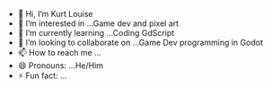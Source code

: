 - 👋 Hi, I’m Kurt Louise
- 👀 I’m interested in ...Game dev and pixel art
- 🌱 I’m currently learning ...Coding GdScript
- 💞️ I’m looking to collaborate on ...Game Dev programming in Godot
- 📫 How to reach me ...
- 😄 Pronouns: ...He/Him
- ⚡ Fun fact: ...

<!---
YellowToby/YellowToby is a ✨ special ✨ repository because its `README.md` (this file) appears on your GitHub profile.
You can click the Preview link to take a look at your changes.
--->
